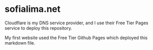# sofialima.net

Cloudflare is my DNS service provider, and I use their Free Tier Pages service to deploy this repository.

My first website used the Free Tier Github Pages which deployed this markdown file.
